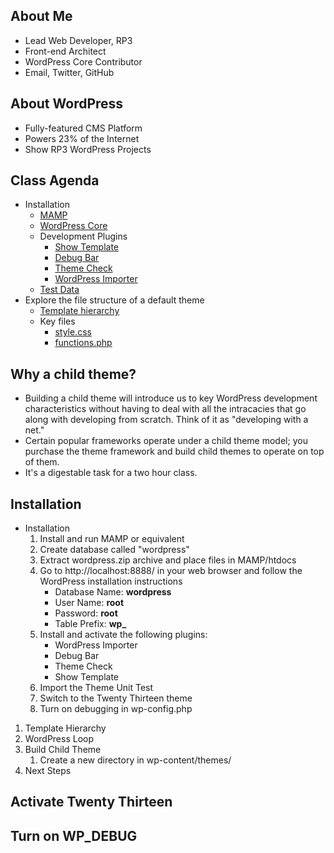 ## About Me

* Lead Web Developer, RP3
* Front-end Architect
* WordPress Core Contributor
* Email, Twitter, GitHub

## About WordPress

* Fully-featured CMS Platform
* Powers 23% of the Internet
* Show RP3 WordPress Projects

## Class Agenda

* Installation
	* [MAMP](https://www.mamp.info/en/)
	* [WordPress Core](https://wordpress.org/)
	* Development Plugins
		* [Show Template](https://wordpress.org/plugins/show-template/)
		* [Debug Bar](https://wordpress.org/plugins/debug-bar/)
		* [Theme Check](https://wordpress.org/plugins/theme-check/)
		* [WordPress Importer](https://wordpress.org/plugins/wordpress-importer/)
	* [Test Data](https://codex.wordpress.org/Theme_Unit_Test)
* Explore the file structure of a default theme
	* [Template hierarchy](http://codex.wordpress.org/Template_Hierarchy)
	* Key files
		* [style.css](https://codex.wordpress.org/Theme_Development#Theme_Stylesheet)
		* [functions.php](https://codex.wordpress.org/Functions_File_Explained)

## Why a child theme?

* Building a child theme will introduce us to key WordPress development characteristics without having to deal with all the intracacies that go along with developing from scratch. Think of it as "developing with a net."
* Certain popular frameworks operate under a child theme model; you purchase the theme framework and build child themes to operate on top of them.
* It's a digestable task for a two hour class.

## Installation

* Installation
	1. Install and run MAMP or equivalent
	1. Create database called "wordpress"
	1. Extract wordpress.zip archive and place files in MAMP/htdocs
	1. Go to http://localhost:8888/ in your web browser and follow the WordPress installation instructions
		* Database Name: **wordpress**
		* User Name: **root**
		* Password: **root**
		* Table Prefix: **wp_**
	1. Install and activate the following plugins:
		* WordPress Importer
		* Debug Bar
		* Theme Check
		* Show Template
	1. Import the Theme Unit Test
	1. Switch to the Twenty Thirteen theme
	1. Turn on debugging in wp-config.php
1. Template Hierarchy
1. WordPress Loop
1. Build Child Theme
	1. Create a new directory in wp-content/themes/
1. Next Steps

## Activate Twenty Thirteen

## Turn on WP_DEBUG
